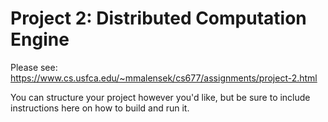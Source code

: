 # Project 2: Distributed Computation Engine

Please see: https://www.cs.usfca.edu/~mmalensek/cs677/assignments/project-2.html

You can structure your project however you'd like, but be sure to include instructions here on how to build and run it.
